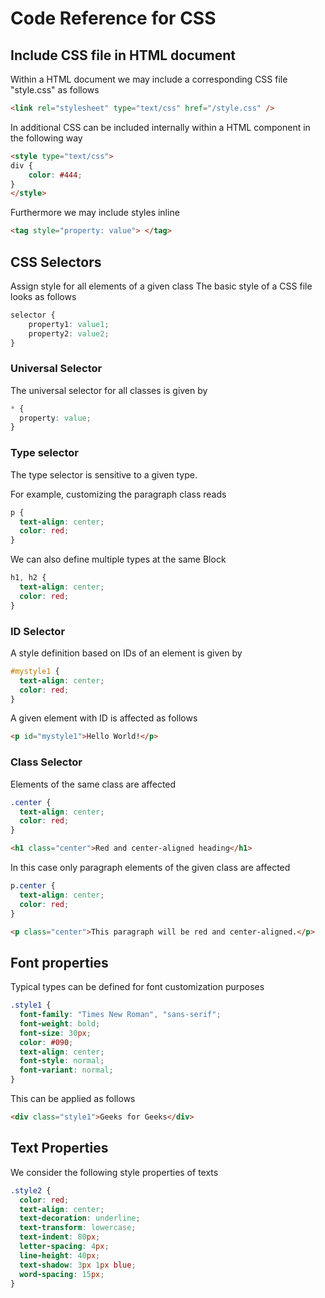 # Code Reference for CSS
## Include CSS file in HTML document
Within a HTML document we may include a corresponding CSS file "style.css" as follows
```HTML
<link rel="stylesheet" type="text/css" href="/style.css" />
```
In additional CSS can be included internally within a HTML component in the following way
```HTML
<style type="text/css">
div {
    color: #444;
}
</style>
```
Furthermore we may include styles inline
```HTML
<tag style="property: value"> </tag>
```
## CSS Selectors
Assign style for all elements of a given class
The basic style of a CSS file looks as follows
```CSS
selector {
    property1: value1;
    property2: value2;
}
```
### Universal Selector
The universal selector for all classes is given by
```CSS
* {
  property: value;
}
```
### Type selector
The type selector is sensitive to a given type.

For example, customizing the paragraph class reads
```CSS
p {
  text-align: center;
  color: red;
}
```
We can also define multiple types at the same Block
```CSS
h1, h2 {
  text-align: center;
  color: red;
}
```
### ID Selector
A style definition based on IDs of an element is given by
```CSS
#mystyle1 {
  text-align: center;
  color: red;
}
```
A given element with ID is affected as follows
```HTML
<p id="mystyle1">Hello World!</p>
```
### Class Selector
Elements of the same class are affected
```CSS
.center {
  text-align: center;
  color: red;
}
```
```HTML
<h1 class="center">Red and center-aligned heading</h1>
```
In this case only paragraph elements of the given class are affected
```CSS
p.center {
  text-align: center;
  color: red;
}
```
```HTML
<p class="center">This paragraph will be red and center-aligned.</p>
```
## Font properties
Typical types can be defined for font customization purposes

```CSS
.style1 {
  font-family: "Times New Roman", "sans-serif";
  font-weight: bold;
  font-size: 30px;
  color: #090;
  text-align: center;
  font-style: normal;
  font-variant: normal;
}
```
This can be applied as follows
```HTML
<div class="style1">Geeks for Geeks</div>
```
## Text Properties
We consider the following style properties of texts
```CSS
.style2 {
  color: red;
  text-align: center;
  text-decoration: underline;
  text-transform: lowercase;
  text-indent: 80px;
  letter-spacing: 4px;
  line-height: 40px;
  text-shadow: 3px 1px blue;
  word-spacing: 15px;
}
```


